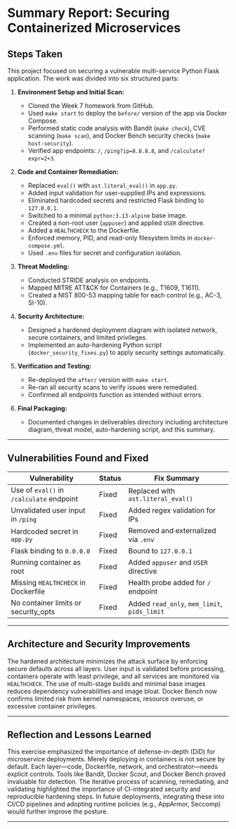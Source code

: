 # Summary Report: Securing Containerized Microservices

## Steps Taken

This project focused on securing a vulnerable multi-service Python Flask application. The work was divided into six structured parts:

1. **Environment Setup and Initial Scan:**
   - Cloned the Week 7 homework from GitHub.
   - Used `make start` to deploy the `before/` version of the app via Docker Compose.
   - Performed static code analysis with Bandit (`make check`), CVE scanning (`make scan`), and Docker Bench security checks (`make host-security`).
   - Verified app endpoints: `/`, `/ping?ip=8.8.8.8`, and `/calculate?expr=2+3`.

2. **Code and Container Remediation:**
   - Replaced `eval()` with `ast.literal_eval()` in `app.py`.
   - Added input validation for user-supplied IPs and expressions.
   - Eliminated hardcoded secrets and restricted Flask binding to `127.0.0.1`.
   - Switched to a minimal `python:3.13-alpine` base image.
   - Created a non-root user (`appuser`) and applied `USER` directive.
   - Added a `HEALTHCHECK` to the Dockerfile.
   - Enforced memory, PID, and read-only filesystem limits in `docker-compose.yml`.
   - Used `.env` files for secret and configuration isolation.

3. **Threat Modeling:**
   - Conducted STRIDE analysis on endpoints.
   - Mapped MITRE ATT&CK for Containers (e.g., T1609, T1611).
   - Created a NIST 800-53 mapping table for each control (e.g., AC-3, SI-10).

4. **Security Architecture:**
   - Designed a hardened deployment diagram with isolated network, secure containers, and limited privileges.
   - Implemented an auto-hardening Python script (`docker_security_fixes.py`) to apply security settings automatically.

5. **Verification and Testing:**
   - Re-deployed the `after/` version with `make start`.
   - Re-ran all security scans to verify issues were remediated.
   - Confirmed all endpoints function as intended without errors.

6. **Final Packaging:**
   - Documented changes in deliverables directory including architecture diagram, threat model, auto-hardening script, and this summary.

---

## Vulnerabilities Found and Fixed

| Vulnerability                              | Status   | Fix Summary |
|-------------------------------------------|----------|-------------|
| Use of `eval()` in `/calculate` endpoint  |  Fixed | Replaced with `ast.literal_eval()` |
| Unvalidated user input in `/ping`         |  Fixed | Added regex validation for IPs |
| Hardcoded secret in `app.py`              |  Fixed | Removed and externalized via `.env` |
| Flask binding to `0.0.0.0`                |  Fixed | Bound to `127.0.0.1` |
| Running container as root                 |  Fixed | Added `appuser` and `USER` directive |
| Missing `HEALTHCHECK` in Dockerfile       |  Fixed | Health probe added for `/` endpoint |
| No container limits or security_opts      |  Fixed | Added `read_only`, `mem_limit`, `pids_limit` |

---

## Architecture and Security Improvements

The hardened architecture minimizes the attack surface by enforcing secure defaults across all layers. User input is validated before processing, containers operate with least privilege, and all services are monitored via `HEALTHCHECK`. The use of multi-stage builds and minimal base images reduces dependency vulnerabilities and image bloat. Docker Bench now confirms limited risk from kernel namespaces, resource overuse, or excessive container privileges.

---

## Reflection and Lessons Learned

This exercise emphasized the importance of defense-in-depth (DiD) for microservice deployments. Merely deploying in containers is not secure by default. Each layer—code, Dockerfile, network, and orchestrator—needs explicit controls. Tools like Bandit, Docker Scout, and Docker Bench proved invaluable for detection. The iterative process of scanning, remediating, and validating highlighted the importance of CI-integrated security and reproducible hardening steps. In future deployments, integrating these into CI/CD pipelines and adopting runtime policies (e.g., AppArmor, Seccomp) would further improve the posture.

---

